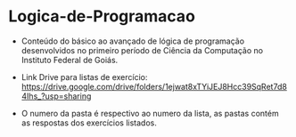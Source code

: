 # Logica-de-Programacao

- Conteúdo do básico ao avançado de lógica de programação desenvolvidos no primeiro período de Ciência da Computação no Instituto Federal de Goiás.

- Link Drive para listas de exercício: https://drive.google.com/drive/folders/1ejwat8xTYiJEJ8Hcc39SqRet7d84Ihs_?usp=sharing

- O numero da pasta é respectivo ao numero da lista, as pastas contém as respostas dos exercícios listados. 
